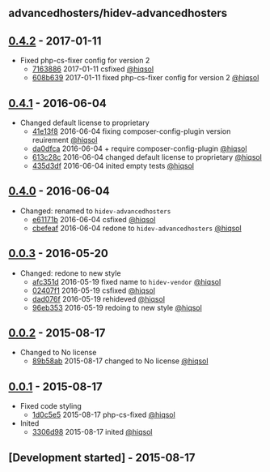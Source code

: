advancedhosters/hidev-advancedhosters
-------------------------------------

## [0.4.2] - 2017-01-11

- Fixed php-cs-fixer config for version 2
    - [7163886] 2017-01-11 csfixed [@hiqsol]
    - [608b639] 2017-01-11 fixed php-cs-fixer config for version 2 [@hiqsol]

## [0.4.1] - 2016-06-04

- Changed default license to proprietary
    - [41e13f8] 2016-06-04 fixing composer-config-plugin version reuirement [@hiqsol]
    - [da0dfca] 2016-06-04 + require composer-config-plugin [@hiqsol]
    - [613c28c] 2016-06-04 changed default license to proprietary [@hiqsol]
    - [435d3df] 2016-06-04 inited empty tests [@hiqsol]

## [0.4.0] - 2016-06-04

- Changed: renamed to `hidev-advancedhosters`
    - [e61171b] 2016-06-04 csfixed [@hiqsol]
    - [cbefeaf] 2016-06-04 redone to `hidev-advancedhosters` [@hiqsol]

## [0.0.3] - 2016-05-20

- Changed: redone to new style
    - [afc351d] 2016-05-19 fixed name to `hidev-vendor` [@hiqsol]
    - [02407f1] 2016-05-19 csfixed [@hiqsol]
    - [dad076f] 2016-05-19 rehideved [@hiqsol]
    - [96eb353] 2016-05-19 redoing to new style [@hiqsol]

## [0.0.2] - 2015-08-17

- Changed to No license
    - [89b58ab] 2015-08-17 changed to No license [@hiqsol]

## [0.0.1] - 2015-08-17

- Fixed code styling
    - [1d0c5e5] 2015-08-17 php-cs-fixed [@hiqsol]
- Inited
    - [3306d98] 2015-08-17 inited [@hiqsol]

## [Development started] - 2015-08-17

[@hiqsol]: https://github.com/hiqsol
[sol@hiqdev.com]: https://github.com/hiqsol
[41e13f8]: https://github.com/advancedhosters/hidev-advancedhosters/commit/41e13f8
[da0dfca]: https://github.com/advancedhosters/hidev-advancedhosters/commit/da0dfca
[613c28c]: https://github.com/advancedhosters/hidev-advancedhosters/commit/613c28c
[435d3df]: https://github.com/advancedhosters/hidev-advancedhosters/commit/435d3df
[e61171b]: https://github.com/advancedhosters/hidev-advancedhosters/commit/e61171b
[cbefeaf]: https://github.com/advancedhosters/hidev-advancedhosters/commit/cbefeaf
[afc351d]: https://github.com/advancedhosters/hidev-advancedhosters/commit/afc351d
[02407f1]: https://github.com/advancedhosters/hidev-advancedhosters/commit/02407f1
[dad076f]: https://github.com/advancedhosters/hidev-advancedhosters/commit/dad076f
[96eb353]: https://github.com/advancedhosters/hidev-advancedhosters/commit/96eb353
[89b58ab]: https://github.com/advancedhosters/hidev-advancedhosters/commit/89b58ab
[1d0c5e5]: https://github.com/advancedhosters/hidev-advancedhosters/commit/1d0c5e5
[3306d98]: https://github.com/advancedhosters/hidev-advancedhosters/commit/3306d98
[7163886]: https://github.com/advancedhosters/hidev-advancedhosters/commit/7163886
[608b639]: https://github.com/advancedhosters/hidev-advancedhosters/commit/608b639
[Under development]: https://github.com/advancedhosters/hidev-advancedhosters/compare/0.4.1...HEAD
[0.4.1]: https://github.com/advancedhosters/hidev-advancedhosters/compare/0.4.0...0.4.1
[0.4.0]: https://github.com/advancedhosters/hidev-advancedhosters/compare/0.0.3...0.4.0
[0.0.3]: https://github.com/advancedhosters/hidev-advancedhosters/compare/0.0.2...0.0.3
[0.0.2]: https://github.com/advancedhosters/hidev-advancedhosters/compare/0.0.1...0.0.2
[0.0.1]: https://github.com/advancedhosters/hidev-advancedhosters/releases/tag/0.0.1
[0.4.2]: https://github.com/advancedhosters/hidev-advancedhosters/compare/0.4.1...0.4.2
